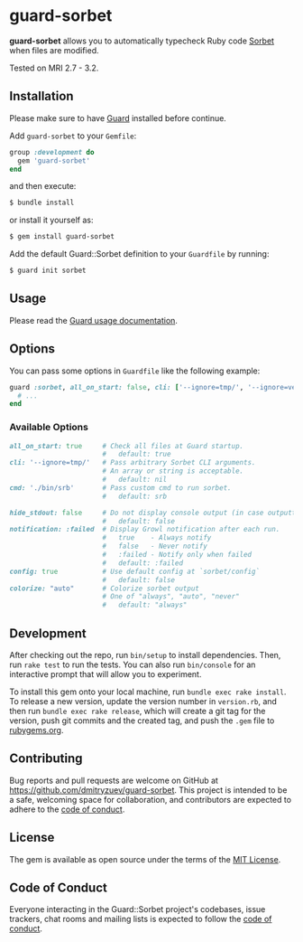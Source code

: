 # guard-sorbet

**guard-sorbet** allows you to automatically typecheck Ruby code [Sorbet](https://sorbet.org) when files are modified.

Tested on MRI 2.7 - 3.2.

## Installation

Please make sure to have [Guard](https://github.com/guard/guard) installed before continue.

Add `guard-sorbet` to your `Gemfile`:

```ruby
group :development do
  gem 'guard-sorbet'
end
```

and then execute:

```sh
$ bundle install
```

or install it yourself as:

```sh
$ gem install guard-sorbet
```

Add the default Guard::Sorbet definition to your `Guardfile` by running:

```sh
$ guard init sorbet
```

## Usage

Please read the [Guard usage documentation](https://github.com/guard/guard#readme).

## Options

You can pass some options in `Guardfile` like the following example:

```ruby
guard :sorbet, all_on_start: false, cli: ['--ignore=tmp/', '--ignore=vendor/'] do
  # ...
end
```

### Available Options

```ruby
all_on_start: true     # Check all files at Guard startup.
                       #   default: true
cli: '--ignore=tmp/'   # Pass arbitrary Sorbet CLI arguments.
                       # An array or string is acceptable.
                       #   default: nil
cmd: './bin/srb'       # Pass custom cmd to run sorbet.
                       #   default: srb

hide_stdout: false     # Do not display console output (in case outputting to file).
                       #   default: false
notification: :failed  # Display Growl notification after each run.
                       #   true    - Always notify
                       #   false   - Never notify
                       #   :failed - Notify only when failed
                       #   default: :failed
config: true           # Use default config at `sorbet/config`
                       #   default: false
colorize: "auto"       # Colorize sorbet output
                       # One of "always", "auto", "never"
                       #   default: "always"
```

## Development

After checking out the repo, run `bin/setup` to install dependencies. Then, run `rake test` to run the tests. You can also run `bin/console` for an interactive prompt that will allow you to experiment.

To install this gem onto your local machine, run `bundle exec rake install`. To release a new version, update the version number in `version.rb`, and then run `bundle exec rake release`, which will create a git tag for the version, push git commits and the created tag, and push the `.gem` file to [rubygems.org](https://rubygems.org).

## Contributing

Bug reports and pull requests are welcome on GitHub at https://github.com/dmitryzuev/guard-sorbet. This project is intended to be a safe, welcoming space for collaboration, and contributors are expected to adhere to the [code of conduct](https://github.com/dmitryzuev/guard-sorbet/blob/main/CODE_OF_CONDUCT.md).

## License

The gem is available as open source under the terms of the [MIT License](https://opensource.org/licenses/MIT).

## Code of Conduct

Everyone interacting in the Guard::Sorbet project's codebases, issue trackers, chat rooms and mailing lists is expected to follow the [code of conduct](https://github.com/dmitryzuev/guard-sorbet/blob/main/CODE_OF_CONDUCT.md).

